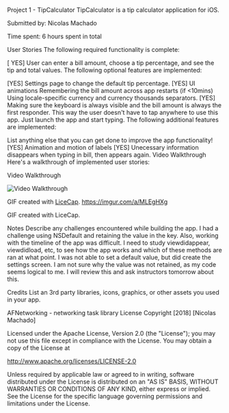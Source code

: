 Project 1 - TipCalculator
TipCalculator is a tip calculator application for iOS.

Submitted by: Nicolas Machado

Time spent: 6 hours spent in total

User Stories
The following required functionality is complete:

[ YES] User can enter a bill amount, choose a tip percentage, and see the tip and total values.
The following optional features are implemented:

[YES] Settings page to change the default tip percentage.
[YES] UI animations
Remembering the bill amount across app restarts (if <10mins)
Using locale-specific currency and currency thousands separators.
[YES] Making sure the keyboard is always visible and the bill amount is always the first responder. This way the user doesn't have to tap anywhere to use this app. Just launch the app and start typing.
The following additional features are implemented:

List anything else that you can get done to improve the app functionality!
[YES] Animation and motion of labels
[YES] Unecessary information disappears when typing in bill, then appears again.
Video Walkthrough
Here's a walkthrough of implemented user stories:

Video Walkthrough


<img src='https://i.imgur.com/kaHZPLX.gif' title='Video Walkthrough' width='' alt='Video Walkthrough' />


GIF created with [LiceCap](http://www.cockos.com/licecap/).
https://imgur.com/a/MLEgHXg

GIF created with LiceCap.

Notes
Describe any challenges encountered while building the app. I had a challenge using NSDefault and retaining the value in the key. Also, working with the timeline of the app was difficult. I need to study viewdidappear, viewdidload, etc, to see how the app works and which of these methods are ran at what point. I was not able to set a default value, but did create the settings screen. I am not sure why the value was not retained, as my code seems logical to me. I will review this and ask instructors tomorrow about this.

Credits
List an 3rd party libraries, icons, graphics, or other assets you used in your app.

AFNetworking - networking task library
License
Copyright [2018] [Nicolas Machado]

Licensed under the Apache License, Version 2.0 (the "License");
you may not use this file except in compliance with the License.
You may obtain a copy of the License at

http://www.apache.org/licenses/LICENSE-2.0

Unless required by applicable law or agreed to in writing, software
distributed under the License is distributed on an "AS IS" BASIS,
WITHOUT WARRANTIES OR CONDITIONS OF ANY KIND, either express or implied.
See the License for the specific language governing permissions and
limitations under the License.
